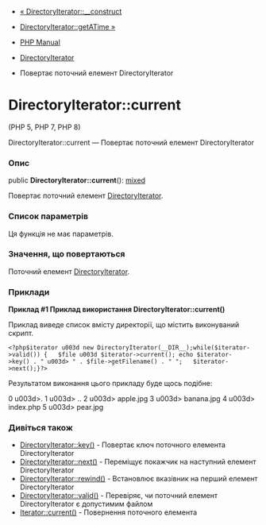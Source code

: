 - [«
DirectoryIterator::\_\_construct](directoryiterator.construct.md)
- [DirectoryIterator::getATime »](directoryiterator.getatime.md)

- [PHP Manual](index.md)
- [DirectoryIterator](class.directoryiterator.md)
- Повертає поточний елемент DirectoryIterator

# DirectoryIterator::current

(PHP 5, PHP 7, PHP 8)

DirectoryIterator::current — Повертає поточний елемент
DirectoryIterator

### Опис

public **DirectoryIterator::current**():
[mixed](language.types.declarations.md#language.types.declarations.mixed)

Повертає поточний елемент
[DirectoryIterator](class.directoryiterator.md).

### Список параметрів

Ця функція не має параметрів.

### Значення, що повертаються

Поточний елемент [DirectoryIterator](class.directoryiterator.md).

### Приклади

**Приклад #1 Приклад використання **DirectoryIterator::current()****

Приклад виведе список вмісту директорії, що містить виконуваний
скрипт.

` <?php$iterator u003d new DirectoryIterator(__DIR__);while($iterator->valid()) {   $file u003d $iterator->current(); echo $iterator->key() . " u003d> " . $file->getFilename() . "
";   $iterator->next();}?> `

Результатом виконання цього прикладу буде щось подібне:

0 u003d>.
1 u003d> ..
2 u003d> apple.jpg
3 u003d> banana.jpg
4 u003d> index.php
5 u003d> pear.jpg

### Дивіться також

- [DirectoryIterator::key()](directoryiterator.key.md) - Повертає
ключ поточного елемента DirectoryIterator
- [DirectoryIterator::next()](directoryiterator.next.md) -
Переміщує покажчик на наступний елемент DirectoryIterator
- [DirectoryIterator::rewind()](directoryiterator.rewind.md) -
Встановлює вказівник на перший елемент DirectoryIterator
- [DirectoryIterator::valid()](directoryiterator.valid.md) -
Перевіряє, чи поточний елемент DirectoryIterator є допустимим
файлом
- [Iterator::current()](iterator.current.md) - Повернення поточного
елемента
